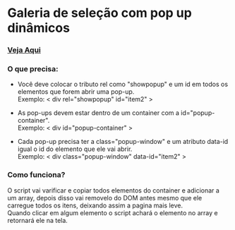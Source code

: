 <h1>Galeria de seleção com pop up dinâmicos</h1>

<h3>
<a href="https://jsfiddle.net/ByakkoKa/24h579o1/4/" target="new">Veja Aqui</a>
</h3>

<h3>O que precisa:</h3>

- Você deve colocar o tributo rel como "showpopup" e um id em todos os elementos que forem abrir uma pop-up.<br>
Exemplo: < div rel="showpopup" id="item2" >

- As pop-ups devem estar dentro de um container com a id="popup-container".<br>
Exemplo: < div  id="popup-container" >

- Cada pop-up precisa ter a class="popup-window" e um atributo data-id igual o id do elemento que ele vai abrir.<br>
Exemplo: < div class="popup-window" data-id="item2" >


<h3>Como funciona?</h3>
O script vai varificar e copiar todos elementos do container e adicionar a um array, depois disso vai removelo do DOM antes mesmo que ele carregue todos os itens, deixando assim a pagina mais leve.<br>
Quando clicar em algum elemento o script achará o elemento no array e retornará ele na tela.



